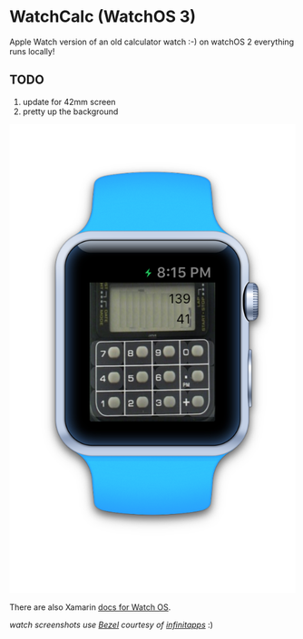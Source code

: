 WatchCalc (WatchOS 3)
========

Apple Watch version of an old calculator watch :-) on watchOS 2 everything runs locally! 

## TODO

1. update for 42mm screen
2. pretty up the background

![screenshot](Screenshots/calc1.png "watch")

There are also Xamarin [docs for Watch OS](http://developer.xamarin.com/guides/ios/watch/).

*watch screenshots use [Bezel](http://infinitapps.com/bezel/) courtesy of [infinitapps](http://infinitapps.com/)* :)
